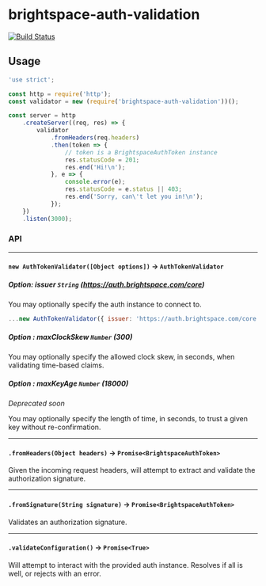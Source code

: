 # brightspace-auth-validation

[![Build Status](https://travis-ci.org/Brightspace/node-auth.svg?branch=master)](https://travis-ci.org/Brightspace/node-auth)

## Usage

```js
'use strict';

const http = require('http');
const validator = new (require('brightspace-auth-validation'))();

const server = http
	.createServer((req, res) => {
		validator
			.fromHeaders(req.headers)
			.then(token => {
				// token is a BrightspaceAuthToken instance
				res.statusCode = 201;
				res.end('Hi!\n');
			}, e => {
				console.error(e);
				res.statusCode = e.status || 403;
				res.end('Sorry, can\'t let you in!\n');
			});
	})
	.listen(3000);
```

### API

---

#### `new AuthTokenValidator([Object options])` -> `AuthTokenValidator`

##### Option: issuer `String` _(https://auth.brightspace.com/core)_

You may optionally specify the auth instance to connect to.

```js
...new AuthTokenValidator({ issuer: 'https://auth.brightspace.com/core' });
```

##### Option : maxClockSkew `Number` _(300)_

You may optionally specify the allowed clock skew, in seconds, when validating
time-based claims.

##### Option : maxKeyAge `Number` _(18000)_

_Deprecated soon_

You may optionally specify the length of time, in seconds, to trust a given key
without re-confirmation.

---

#### `.fromHeaders(Object headers)` -> `Promise<BrightspaceAuthToken>`

Given the incoming request headers, will attempt to extract and validate the
authorization signature.

---

#### `.fromSignature(String signature)` -> `Promise<BrightspaceAuthToken>`

Validates an authorization signature.

---

#### `.validateConfiguration()` -> `Promise<True>`

Will attempt to interact with the provided auth instance. Resolves if all is
well, or rejects with an error.
